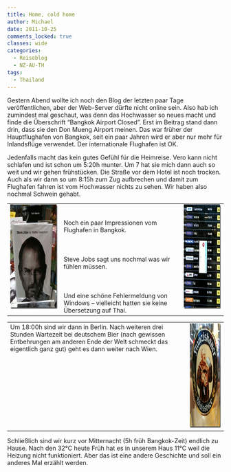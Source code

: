 ```yaml
---
title: Home, cold home
author: Michael
date: 2011-10-25
comments_locked: true
classes: wide
categories:
  - Reiseblog
  - NZ-AU-TH
tags:
  - Thailand
---
```


<p>Gestern Abend wollte ich noch den Blog der letzten paar Tage veröffentlichen, aber der Web-Server dürfte nicht online sein. Also hab ich zumindest mal geschaut, was denn das Hochwasser so neues macht und finde die Überschrift “Bangkok Airport Closed”. Erst im Beitrag stand dann drin, dass sie den Don Mueng Airport meinen. Das war früher der Hauptflughafen von Bangkok, seit ein paar Jahren wird er aber nur mehr für Inlandsflüge verwendet. Der internationale Flughafen ist OK.</p>  <p>Jedenfalls macht das kein gutes Gefühl für die Heimreise. Vero kann nicht schlafen und ist schon um 5:20h munter. Um 7 hat sie mich dann auch so weit und wir gehen frühstücken. Die Straße vor dem Hotel ist noch trocken. Auch als wir dann so um 8:15h zum Zug aufbrechen und damit zum Flughafen fahren ist vom Hochwasser nichts zu sehen. Wir haben also nochmal Schwein gehabt.</p>  <table border="0" cellspacing="0" cellpadding="2" width="668"><tbody>     <tr>       <td valign="top" width="172"><a href="/assets/images/2011/10/IMG_2234.jpg"><img src="/assets/images/2011/10/IMG_2234_thumb.jpg" width="184" height="244" alt="IMG_2234" border="0" /></a></td>        <td valign="top" width="359">         <br />          <br />Noch ein paar Impressionen vom Flughafen in Bangkok.          <br />          <br />          <br />          <br />Steve Jobs sagt uns nochmal was wir fühlen müssen.          <br />          <br />          <br />          <br />Und eine schöne Fehlermeldung von Windows – vielleicht hatten sie keine Übersetzung auf Thai.</td>        <td valign="top" width="135"><a href="/assets/images/2011/10/IMG_2236.jpg"><img src="/assets/images/2011/10/IMG_2236_thumb.jpg" width="184" height="244" alt="IMG_2236" border="0" /></a></td>     </tr>   </tbody></table>  <p>   <table border="0" cellspacing="0" cellpadding="2" width="668"><tbody>       <tr>         <td valign="top" width="559">Um 18:00h sind wir dann in Berlin. Nach weiteren drei Stunden Wartezeit bei deutschem Bier (nach gewissen Entbehrungen am anderen Ende der Welt schmeckt das eigentlich ganz gut) geht es dann weiter nach Wien.</td>          <td valign="top" width="107"><a href="/assets/images/2011/10/IMG_2237.jpg"><img src="/assets/images/2011/10/IMG_2237_thumb.jpg" width="184" height="244" alt="IMG_2237" border="0" /></a></td>       </tr>     </tbody></table> </p>  <p>Schließlich sind wir kurz vor Mitternacht (5h früh Bangkok-Zeit) endlich zu Hause. Nach den 32°C heute Früh hat es in unserem Haus 11°C weil die Heizung nicht funktioniert. Aber das ist eine andere Geschichte und soll ein anderes Mal erzählt werden.</p>
